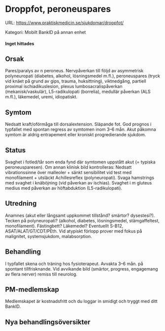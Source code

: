 # Droppfot, peroneuspares

URL: https://www.praktiskmedicin.se/sjukdomar/droppfot/



Kategori: Mobilt BankID på annan enhet

#### Inget hittades

## Orsak

Pares/paralys av n peroneus. Nervpåverkan till följd av asymmetrisk polyneuropati (diabetes, alkohol, lösningsmedel m.fl.), peroneuspares (tryck vid knäet på grund av gips, trauma, huksittning), viktnedgång, partiell proximal ischiadikuslesion, plexus lumbosacralispåverkan (mekanisk/vaskulär), L5-radikulopati (borrelia), medullär påverkan (ALS m.fl.), läkemedel, uremi, idiopatiskt.

## Symtom

Nedsatt kraft/oförmåga till dorsalextension. Släpande fot. God prognos i typfallet med spontan regress av symtomen inom 3–6 mån. Akut påkomna symtom är aldrig entrapement eller kroniskt progredierande sjukdom.

## Status

Svaghet i fotled/tår som enda fynd där symtomen uppstått akut (= typiska peroneusparesen).
Om annan klinisk bild kontrolleras:
Nedsatt vibrationssinne över malleoler + sänkt sensibilitet vid test med monofilament + utsläckt Achillesreflex (polyneuropati). Svaga hamstrings med svaghet i knäböjning (vid påverkan av ischias). Svaghet i m gluteus medius med påverkan av höftabduktion (L5-radikulopati).

## Utredning

Anamnes (akut eller långsamt uppkommet tillstånd? smärtor? dysestesi?). Tecken på polyneuropati? (alkohol, diabetes, lösningsmedel, stämgaffeltest, monofilament). Fästingbett? Läkemedel?
Eventuellt S-B12, ASAT/ALAT/GT/CDT/PEth. Vid atypiskt förlopp prover med fokus på malignitet, systemsjukdom, malabsorption.

## Behandling

I typfallet skena och träning hos fysioterapeut. Avvakta 3–6 mån. på spontant tillfrisknande. Vid avvikande bild (smärtor, progress, engagemang av flera nerver) remiss till neurolog.

## PM-medlemskap

Medlemskapet är kostnadsfritt och du loggar in smidigt och tryggt med ditt BankID.

## Nya behandlingsöversikter

